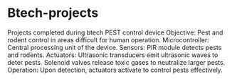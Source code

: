 # Btech-projects
Projects completed during btech
PEST control device
Objective: Pest and rodent control in areas difficult for human operation.
Microcontroller: Central processing unit of the device.
Sensors: PIR module detects pests and rodents.
Actuators:
                  Ultrasonic transducers emit ultrasonic waves to deter pests.
                  Solenoid valves release toxic gases to neutralize larger pests.
                  Operation: Upon detection, actuators activate to control pests effectively.
